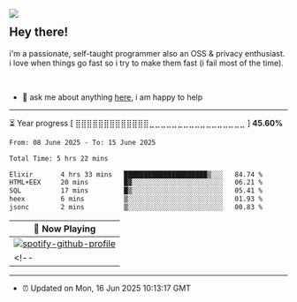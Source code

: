 <img align="left" src="assets/birb.png">

## Hey there!

i'm a passionate, self-taught programmer also an OSS & privacy enthusiast. i love when things go fast so i try to make them fast (i fail most of the time). 

</br>

- 💬 ask me about anything [here](https://github.com/aunsigned/aunsigned/issues), i am happy to help

---

⏳ Year progress [ ⣿⣿⣿⣿⣿⣿⣿⣿⣿⣿⣿⣿⣿⣀⣀⣀⣀⣀⣀⣀⣀⣀⣀⣀⣀⣀⣀⣀⣀⣀ ] **45.60%**

<!--START_SECTION:waka-->

```txt
From: 08 June 2025 - To: 15 June 2025

Total Time: 5 hrs 22 mins

Elixir       4 hrs 33 mins   █████████████████████▒░░░   84.74 %
HTML+EEX     20 mins         █▓░░░░░░░░░░░░░░░░░░░░░░░   06.21 %
SQL          17 mins         █▒░░░░░░░░░░░░░░░░░░░░░░░   05.41 %
heex         6 mins          ▒░░░░░░░░░░░░░░░░░░░░░░░░   01.93 %
jsonc        2 mins          ▒░░░░░░░░░░░░░░░░░░░░░░░░   00.83 %
```

<!--END_SECTION:waka-->

| 🎵 Now Playing                                                                                                                 |
| ------------------------------------------------------------------------------------------------------------------------------ |
| [![spotify-github-profile](https://spotify-github-profile.kittinanx.com/api/view?uid=px8z5sqldmqsdd0khq0q8ecd7&cover_image=true&theme=novatorem&show_offline=false&background_color=121212&interchange=false&bar_color=53b14f&bar_color_cover=true)](https://spotify-github-profile.kittinanx.com/api/view?uid=px8z5sqldmqsdd0khq0q8ecd7&redirect=true)
<!-- | <a href="https://status.nmoo.dev/now-playing?open"><img src="https://status.nmoo.dev/now-playing" width="540" height="64"></a> | -->

---

- ⏰ Updated on Mon, 16 Jun 2025 10:13:17 GMT
